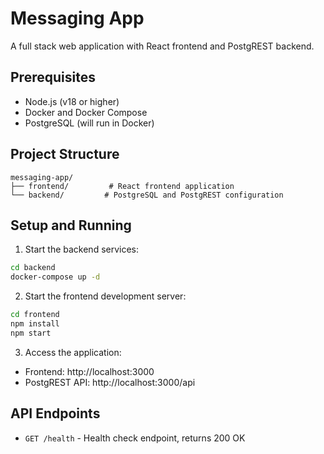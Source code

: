 # Messaging App

A full stack web application with React frontend and PostgREST backend.

## Prerequisites

- Node.js (v18 or higher)
- Docker and Docker Compose
- PostgreSQL (will run in Docker)

## Project Structure

```
messaging-app/
├── frontend/         # React frontend application
└── backend/         # PostgreSQL and PostgREST configuration
```

## Setup and Running

1. Start the backend services:
```bash
cd backend
docker-compose up -d
```

2. Start the frontend development server:
```bash
cd frontend
npm install
npm start
```

3. Access the application:
- Frontend: http://localhost:3000
- PostgREST API: http://localhost:3000/api

## API Endpoints

- `GET /health` - Health check endpoint, returns 200 OK 